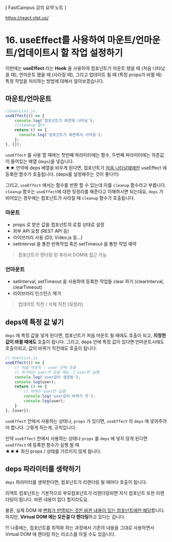 [ FastCampus 강의 요약 노트 ]

https://react.vlpt.us/

# 16. useEffect를 사용하여 마운트/언마운트/업데이트시 할 작업 설정하기

이번에는 **useEffect** 라는 **Hook** 을 사용하여 컴포넌트가 마운트 됐을 때 (처음 나타났을 때), 언마운트 됐을 때 (사라질 때), 그리고 업데이트 될 때 (특정 props가 바뀔 때) 특정 작업을 처리하는 방법에 대해서 알아보겠습니다.

## 마운트/언마운트

```javascript
//UserList.js
useEffect(() => {
    console.log('컴포넌트가 화면에 나타남');
    //cleanup 함수
    return () => {
      console.log('컴포넌트가 화면에서 사라짐');
    };
}, []);
```

`useEffect` 를 사용 할 때에는 첫번째 파라미터에는 함수, 두번째 파라미터에는 의존값이 들어있는 배열 (`deps`)을 넣습니다.   
★★ 만약에 deps 배열을 비우게 된다면, 컴포넌트가 <u>처음 나타날때에만</u> useEffect 에 등록한 함수가 호출됩니다. (deps를 설정해주는 것이 좋다!!!)

그리고, `useEffect` 에서는 함수를 반환 할 수 있는데 이를 `cleanup` 함수라고 부릅니다. `cleanup` 함수는 `useEffect`에 대한 뒷정리를 해준다고 이해하시면 되는데요, `deps` 가 비어있는 경우에는 컴포넌트가 사라질 때 `cleanup` 함수가 호출됩니다.

### 마운트
* props 로 받은 값을 컴포넌트의 로컬 상태로 설정
* 외부 API 요청 (REST API 등)
* 라이브러리 사용 (D3, Video.js 등...)
* setInterval 을 통한 반복작업 혹은 setTimeout 을 통한 작업 예약
> 컴포넌트가 렌더링 된 후라서 DOM에 접근 가능
### 언마운트
* setInterval, setTimeout 을 사용하여 등록한 작업들 clear 하기 (clearInterval, clearTimeout)
* 라이브러리 인스턴스 제거
> 업데이트 직전 / 삭제 직전 (뒷정리)

## deps에 특정 값 넣기

`deps` 에 특정 값을 넣게 된다면, 컴포넌트가 처음 마운트 될 때에도 호출이 되고, **지정한 값이 바뀔 때에도** 호출이 됩니다. 그리고, deps 안에 특정 값이 있다면 언마운트시에도 호출이되고, 값이 바뀌기 직전에도 호출이 됩니다.

```javascript
// UserList.js
useEffect(() => {
    // 처음 마운트 : user 전체 호출
    // 추가되는 user가 있을 때는 그 user만 실행
    console.log('user값이 설정됨');
    console.log(user);
    return () => {
        // 바뀌는 user만 실행
        console.log('user값이 바뀌기 전');
        console.log(user);
    }
}, [user]);
```

`useEffect` 안에서 사용하는 상태나, `props` 가 있다면, `useEffect` 의 `deps` 에 넣어주어야 합니다. 그렇게 하는게, 규칙입니다.

만약 `useEffect` 안에서 사용하는 상태나 `props` 를 `deps` 에 넣지 않게 된다면 `useEffect` 에 등록한 함수가 실행 될 때   
★★★ 최신 props / 상태를 가르키지 않게 됩니다.

## deps 파라미터를 생략하기

`deps` 파라미터를 생략한다면, 컴포넌트가 리렌더링 될 때마다 호출이 됩니다.

리액트 컴포넌트는 기본적으로 부모컴포넌트가 리렌더링되면 자식 컴포넌트 또한 리렌더링이 됩니다. 바뀐 내용이 없다 할지라도요.

물론, 실제 DOM 에 <u>변화가 반영되는 것은 바뀐 내용이 있는 컴포넌트에만 해당</u>합니다. 하지만, **Virtual DOM 에는 모든걸 다 렌더링**하고 있다는 겁니다.

!!! 나중에는, 컴포넌트를 최적화 하는 과정에서 기존의 내용을 그대로 사용하면서 Virtual DOM 에 렌더링 하는 리소스를 아낄 수도 있습니다. 